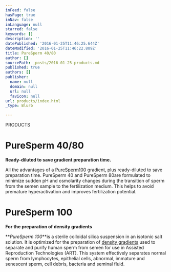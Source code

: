 ```yaml
---
inFeed: false
hasPage: true
inNav: false
inLanguage: null
starred: false
keywords: []
description: ''
datePublished: '2016-01-25T11:46:25.644Z'
dateModified: '2016-01-25T11:46:22.809Z'
title: PureSperm 40/80
author: []
sourcePath: _posts/2016-01-25-products.md
published: true
authors: []
publisher:
  name: null
  domain: null
  url: null
  favicon: null
url: products/index.html
_type: Blurb

---
```

PRODUCTS

# PureSperm 40/80

**Ready-diluted to save gradient preparation time.**

All the advantages of a [PureSperm][0][100][1] gradient, plus ready-diluted to save preparation time. PureSperm 40 and PureSperm 80are formulated to minimize sudden pH and osmolarity changes during the transition of sperm from the semen sample to the fertilization medium. This helps to avoid premature hyperactivation and improves fertilization potential.

# PureSperm 100

**For the preparation of density gradients**

**_PureSperm 100_**is a sterile colloidal silica suspension in an isotonic salt solution. It is optimized for the preparation of [density gradients][2] used to separate and purify human sperm from semen for use in Assisted Reproduction Technologies (ART). This system effectively separates normal sperm from lymphocytes, epithelial cells, abnormal, immature and senescent sperm, cell debris, bacteria and seminal fluid.

[0]: https://app.thegrid.io/posts/197f7197-1cb4-4a74-b5a3-d584c7cc4665/null
[1]: http://nidacon.com/products/puresperm-100/ "PureSperm 100 Information Page"
[2]: http://www.youtube.com/watch?v=AB6LMp8zlS8&feature=player_detailpage "Video - Preparation of Nidacon PureSperm Gradient"